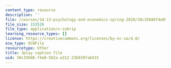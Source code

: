 ```yaml
---
content_type: resource
description: ''
file: /courses/14-13-psychology-and-economics-spring-2020/30c35686f4e0562aa31223b939fab415_K7QVIqV2QMk.vtt
file_size: 153526
file_type: application/x-subrip
learning_resource_types: []
license: https://creativecommons.org/licenses/by-nc-sa/4.0/
ocw_type: OCWFile
resourcetype: Other
title: 3play caption file
uid: 30c35686-f4e0-562a-a312-23b939fab415
---
```

